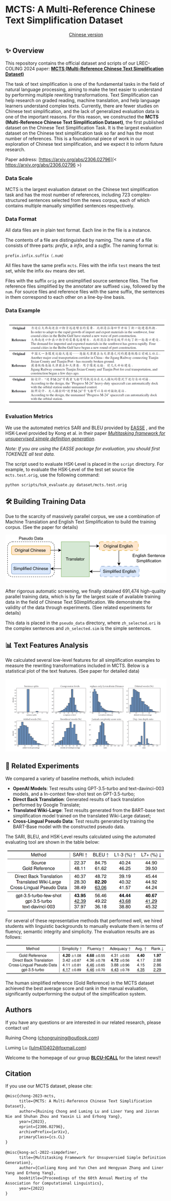 # MCTS: A Multi-Reference Chinese Text Simplification Dataset
<div align="center">

 [Chinese version](https://github.com/blcuicall/mcts/blob/main/README-zh.md)

</div>

## ✨ Overview

This repository contains the official dataset and scripts of our LREC-COLING 2024 paper: **[MCTS (Multi-Reference Chinese Text Simplification Dataset)](< https://arxiv.org/abs/2306.02796 >)**

The task of text simplification is one of the fundamental tasks in the field of natural language processing, aiming to make the text easier to understand by performing multiple rewriting transformations. Text Simplification can help research on graded reading, machine translation, and help language learners understand complex texts.  Currently, there are fewer studies on Chinese text simplification, and the lack of generalized evaluation data is one of the important reasons. For this reason, we constructed the **MCTS (Multi-Reference Chinese Text Simplification Dataset)**, the first published dataset on the Chinese Text Simplification Task. It is the largest evaluation dataset on the Chinese text simplification task so far and has the most number of references. This is a foundational piece of work in our exploration of Chinese text simplification, and we expect it to inform future research.

Paper address: [https://arxiv.org/abs/2306.02796](< https://arxiv.org/abs/2306.02796 >)

### Data Scale

MCTS is the largest evaluation dataset on the Chinese text simplification task and has the most number of references, including 723 complex-structured sentences selected from the news corpus, each of which contains multiple manually simplified sentences respectively. 

### Data Format

All data files are in plain text format. Each line in the file is a instance.

The contents of a file are distinguished by naming. The name of a file consists of three parts: *prefix*, a *infix*, and a *suffix*. The naming format is:

```
prefix.infix.suffix（.num）
```

All files have the same prefix ``mcts``. Files with the infix ``test`` means the test set, while the infix ``dev`` means dev set.

Files with the suffix ``orig`` are unsimplified source sentence files. The five reference files simplified by the annotator are suffixed ``simp``, followed by the ``num``. For source files and reference files with the same suffix, the sentences in them correspond to each other on a line-by-line basis.

### Data Example

![alt DataExample](https://github.com/blcuicall/mcts/blob/main/images/exp.png)

### Evaluation Metrics

We use the automated metrics SARI and BLEU provided by [EASSE](https://github.com/feralvam/easse) , and the HSK-Level provided by Kong et al. in their paper [*Multitasking framework for unsupervised simple definition generation*](https://arxiv.org/abs/2203.12926).

*Note: If you are using the EASSE package for evaluation, you should first TOKENIZE all test data.*

The script used to evaluate HSK-Level is placed in the ``script`` directory. For example, to evaluate the HSK-Level of the test set source file ``mcts.test.orig``, use the following command:

```sh
python scripts/hsk_evaluate.py dataset/mcts.test.orig
```

## 🛠️ Building Training Data

Due to the scarcity of massively parallel corpus, we use a combination of Machine Translation and English Text Simplification to build the training corpus. (See the paper for details)

![alt TrainingData](https://github.com/blcuicall/mcts/blob/main/images/pseudo_data.png)

After rigorous automatic screening, we finally obtained 691,474 high-quality parallel training data, which is by far the largest scale of available training data in the field of Chinese Text S0implification. We demonstrate the validity of the data through experiments. (See related experiments for details)

This data is placed in the ``pseudo_data`` directory, where ``zh_selected.ori`` is the complex sentences and ``zh_selected.sim`` is the simple sentences. 

## 📊 Text Features Analysis

We calculated several low-level features for all simplification examples to measure the rewriting transformations included in MCTS. Below is a statistical plot of the text features. (See paper for detailed data)

![alt result](https://github.com/blcuicall/mcts/blob/main/images/feature.png)

## 🧪 Related Experiments

We compared a variety of baseline methods, which included: 

- **OpenAI Models**: Test results using GPT-3.5-turbo and text-davinci-003 models, and a In-context few-shot test on GPT-3.5-turbo; 
- **Direct Back Translation**: Generated results of back translation performed by Google Translate;
- **Translated Wiki-Large**: Test results generated from the BART-base text simplification model trained on the translated Wiki-Large dataset;
- **Cross-Lingual Pseudo Data**: Test results generated by training the BART-Base model with the constructed pseudo data.

The SARI, BLEU, and HSK-Level results calculated using the automated evaluating tool are shown in the table below:

![alt EvaluateResult](https://github.com/blcuicall/mcts/blob/main/images/result1-mod.png)

For several of these representative methods that performed well, we hired students with linguistic backgrounds to manually evaluate them in terms of fluency, semantic integrity and simplicity. The evaluation results are as follows:

![alt EvaluateResult2](https://github.com/blcuicall/mcts/blob/main/images/result2-mod.png)

The human simplified reference (Gold Reference) in the MCTS dataset achieved the best average score and rank in the manual evaluation, significantly outperforming the output of the simplification system.

## Authors

If you have any questions or are interested in our related research, please contact us!

Ruining Chong (chongruining@outlook.com)

Luming Lu (lulm410402@foxmail.com)

Welcome to the homepage of our group [**BLCU-ICALL**](< https://blcuicall.org >) for the latest news!!

## Citation

If you use our MCTS dataset, please cite:

```
@misc{chong-2023-mcts,
      title={MCTS: A Multi-Reference Chinese Text Simplification Dataset}, 
      author={Ruining Chong and Luming Lu and Liner Yang and Jinran Nie and Shuhan Zhou and Yaoxin Li and Erhong Yang},
      year={2023},
      eprint={2306.02796},
      archivePrefix={arXiv},
      primaryClass={cs.CL}
}

@misc{kong-acl-2022-simpdefiner,
      title={Multitasking Framework for Unsupversied Simple Definition Generation}, 
      author={Cunliang Kong and Yun Chen and Hengyuan Zhang and Liner Yang and Erhong Yang},
      booktitle={Proceedings of the 60th Annual Meeting of the Association for Computational Linguistics},     
      year={2022}
}
```
